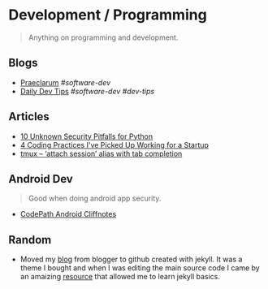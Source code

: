 # Development / Programming

> Anything on programming and development.

## Blogs

- [Praeclarum](https://praeclarum.org/) *#software-dev*
- [Daily Dev Tips](https://h.daily-dev-tips.com/) *#software-dev* *#dev-tips*

## Articles

- [10 Unknown Security Pitfalls for Python](https://blog.sonarsource.com/10-unknown-security-pitfalls-for-python)
- [4 Coding Practices I've Picked Up Working for a Startup](https://hackernoon.com/4-coding-practices-ive-picked-up-working-for-a-startup?source=rss)
- [tmux – ‘attach session’ alias with tab completion](https://www.nathankowald.com/blog/2014/03/tmux-attach-session-alias/)

## Android Dev

> Good when doing android app security.

- [CodePath Android Cliffnotes](https://guides.codepath.com/android)


## Random

- Moved my [blog](https://blog.th3-gr00t.tk) from blogger to github created with jekyll. It was a theme I bought and when I was editing the main source code I came by an amaizing [resource](https://carpentries-incubator.github.io/jekyll-pages-novice/index.html) that allowed me to learn jekyll basics.
